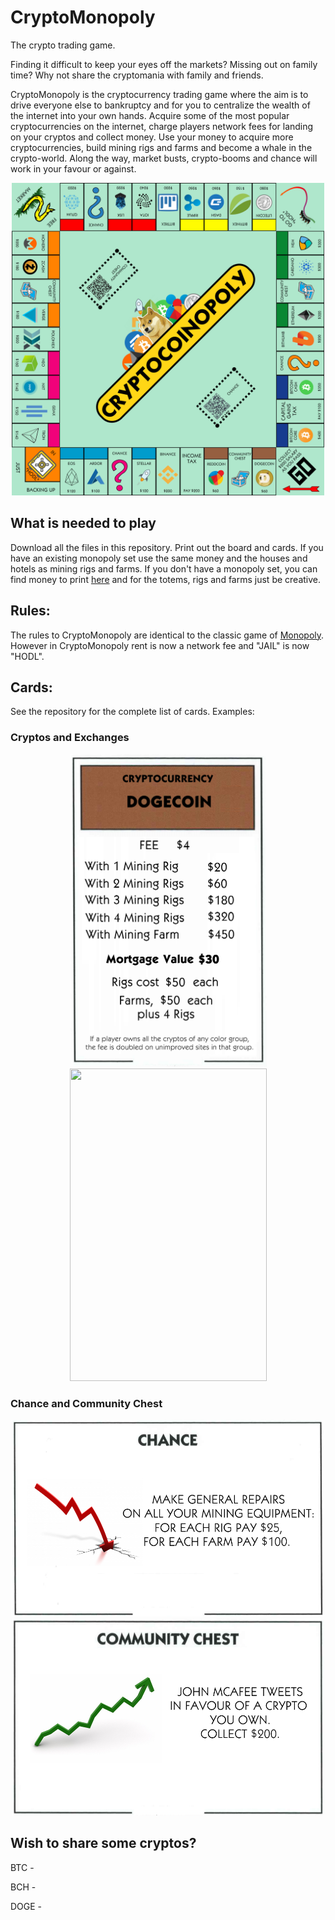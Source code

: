 # CryptoMonopoly
The crypto trading game.

Finding it difficult to keep your eyes off the markets? Missing out on family time? Why not share the cryptomania with family and friends.

CryptoMonopoly is the cryptocurrency trading game where the aim is to drive everyone else to bankruptcy and for you to centralize the wealth of the internet into your own hands. Acquire some of the most popular cryptocurrencies on the internet, charge players network fees for landing on your cryptos and collect money. Use your money to acquire more cryptocurrencies, build mining rigs and farms and become a whale in the crypto-world. Along the way, market busts, crypto-booms and chance will work in your favour or against.

<p align="center"> 
<img src="https://github.com/OIEIEIO/crypto-monopoly/blob/master/boardV01.png" height="500" width="500">
</p>

## What is needed to play
Download all the files in this repository. Print out the board and cards. If you have an existing monopoly set use the same money and the houses and hotels as mining rigs and farms. If you don't have a monopoly set, you can find money to print [here](http://www.zieak.com/2008/08/19/print-your-own-monopoly-money/) and for the totems, rigs and farms just be creative.

## Rules:
The rules to CryptoMonopoly are identical to the classic game of [Monopoly](https://www.hasbro.com/common/instruct/monins.pdf). However in CryptoMonopoly rent is now a network fee and "JAIL" is now "HODL".

## Cards:
See the repository for the complete list of cards. Examples:

### Cryptos and Exchanges

<p align="center"> 
<img src="https://github.com/OIEIEIO/crypto-monopoly/blob/master/Cryptos/dogecoincard.png" height="500" width="315">
<img src="https://github.com/ned0flanders/crypto-monopoly/blob/master/Exchanges/binancecard.png" height="500" width="315">
</p>

### Chance and Community Chest
<p align="center"> 
<img src="https://github.com/OIEIEIO/crypto-monopoly/blob/master/Chance/chancecardnegREPAIR.png" height="315" width="500">
<img src="https://github.com/OIEIEIO/crypto-monopoly/blob/master/Community_Chest/comunitycardposTWEET.png" height="315" width="500">
</p>

## Wish to share some cryptos?

BTC  - 

BCH  - 

DOGE - 
